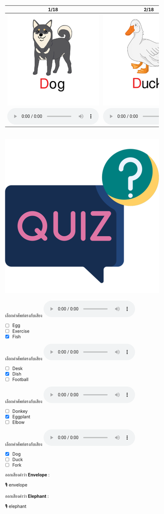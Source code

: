 <div class="carrousel">


|1/18|2/18|3/18|4/18|5/18|6/18|7/18|8/18|9/18|10/18|11/18|12/18|13/18|14/18|15/18|16/18|17/18|18/18|
| :----: | :----: | :----: | :----: | :----: | :----: | :----: | :----: | :----: | :----: | :----: | :----: | :----: | :----: | :----: | :----: | :----: | :----: |
|![](/media/img/D-E-F__dog.svg)|![](/media/img/D-E-F__duck.svg)|![](/media/img/D-E-F__donkey.svg)|![](/media/img/D-E-F__doctor.svg)|![](/media/img/D-E-F__desk.svg)|![](/media/img/D-E-F__dish.svg)|![](/media/img/D-E-F__elephant.svg)|![](/media/img/D-E-F__egg.svg)|![](/media/img/D-E-F__elbow.svg)|![](/media/img/D-E-F__exercise.svg)|![](/media/img/D-E-F__eggplant.svg)|![](/media/img/D-E-F__envelope.svg)|![](/media/img/D-E-F__fish.svg)|![](/media/img/D-E-F__flower.svg)|![](/media/img/D-E-F__farmer.svg)|![](/media/img/D-E-F__football.svg)|![](/media/img/D-E-F__fork.svg)|![](/media/img/D-E-F__five.svg)|
|![](/media/audio/dog.mp3)|![](/media/audio/duck.mp3)|![](/media/audio/donkey.mp3)|![](/media/audio/doctor.mp3)|![](/media/audio/desk.mp3)|![](/media/audio/dish.mp3)|![](/media/audio/elephant.mp3)|![](/media/audio/egg.mp3)|![](/media/audio/elbow.mp3)|![](/media/audio/exercise.mp3)|![](/media/audio/eggplant.mp3)|![](/media/audio/envelope.mp3)|![](/media/audio/fish.mp3)|![](/media/audio/flower.mp3)|![](/media/audio/farmer.mp3)|![](/media/audio/football.mp3)|![](/media/audio/fork.mp3)|![](/media/audio/five.mp3)|

</div>



# ![icon](/media/icons/quiz.svg) 

<div class=question>

เลือกคำศัพท์ตรงกับเสียง ![](/media/audio/fish.mp3) 
 - [ ] Egg
 - [ ] Exercise
 - [x] Fish
</div>

<div class=question>

เลือกคำศัพท์ตรงกับเสียง ![](/media/audio/dish.mp3) 
 - [ ] Desk
 - [x] Dish
 - [ ] Football
</div>

<div class=question>

เลือกคำศัพท์ตรงกับเสียง ![](/media/audio/eggplant.mp3) 
 - [ ] Donkey
 - [x] Eggplant
 - [ ] Elbow
</div>

<div class=question>

เลือกคำศัพท์ตรงกับเสียง ![](/media/audio/dog.mp3) 
 - [x] Dog
 - [ ] Duck
 - [ ] Fork
</div>

<div class=question>

ออกเสียงคำว่า **Envelope** :

🎙️ envelope

</div>
<div class=question>

ออกเสียงคำว่า **Elephant** :

🎙️ elephant

</div>
